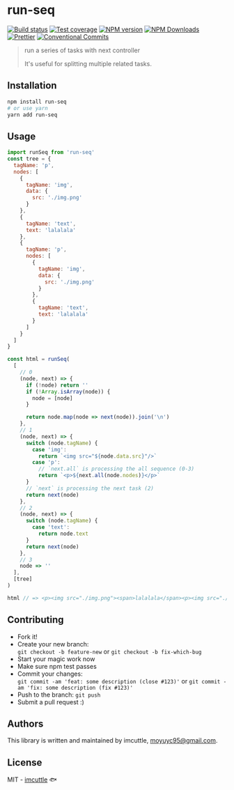 # run-seq

[![Build status](https://img.shields.io/travis/imcuttle/run-seq/master.svg?style=flat-square)](https://travis-ci.org/imcuttle/run-seq)
[![Test coverage](https://img.shields.io/codecov/c/github/imcuttle/run-seq.svg?style=flat-square)](https://codecov.io/github/imcuttle/run-seq?branch=master)
[![NPM version](https://img.shields.io/npm/v/run-seq.svg?style=flat-square)](https://www.npmjs.com/package/run-seq)
[![NPM Downloads](https://img.shields.io/npm/dm/run-seq.svg?style=flat-square&maxAge=43200)](https://www.npmjs.com/package/run-seq)
[![Prettier](https://img.shields.io/badge/code_style-prettier-ff69b4.svg?style=flat-square)](https://prettier.io/)
[![Conventional Commits](https://img.shields.io/badge/Conventional%20Commits-1.0.0-yellow.svg?style=flat-square)](https://conventionalcommits.org)

> run a series of tasks with next controller
>
> It's useful for splitting multiple related tasks.

## Installation

```bash
npm install run-seq
# or use yarn
yarn add run-seq
```

## Usage

```javascript
import runSeq from 'run-seq'
const tree = {
  tagName: 'p',
  nodes: [
    {
      tagName: 'img',
      data: {
        src: './img.png'
      }
    },
    {
      tagName: 'text',
      text: 'lalalala'
    },
    {
      tagName: 'p',
      nodes: [
        {
          tagName: 'img',
          data: {
            src: './img.png'
          }
        },
        {
          tagName: 'text',
          text: 'lalalala'
        }
      ]
    }
  ]
}

const html = runSeq(
  [
    // 0
    (node, next) => {
      if (!node) return ''
      if (!Array.isArray(node)) {
        node = [node]
      }

      return node.map(node => next(node)).join('\n')
    },
    // 1
    (node, next) => {
      switch (node.tagName) {
        case 'img':
          return `<img src="${node.data.src}"/>`
        case 'p':
          // `next.all` is processing the all sequence (0-3)
          return `<p>${next.all(node.nodes)}</p>`
      }
      // `next` is processing the next task (2)
      return next(node)
    },
    // 2
    (node, next) => {
      switch (node.tagName) {
        case 'text':
          return node.text
      }
      return next(node)
    },
    // 3
    node => ''
  ],
  [tree]
)

html // => <p><img src="./img.png"><span>lalalala</span><p><img src="./img.png"><span>lalalala</span></p></p>
```

## Contributing

- Fork it!
- Create your new branch:  
  `git checkout -b feature-new` or `git checkout -b fix-which-bug`
- Start your magic work now
- Make sure npm test passes
- Commit your changes:  
  `git commit -am 'feat: some description (close #123)'` or `git commit -am 'fix: some description (fix #123)'`
- Push to the branch: `git push`
- Submit a pull request :)

## Authors

This library is written and maintained by imcuttle, <a href="mailto:moyuyc95@gmail.com">moyuyc95@gmail.com</a>.

## License

MIT - [imcuttle](https://github.com/imcuttle) 🐟
